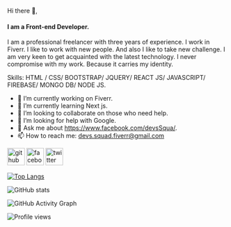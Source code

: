 Hi there 👋,
#### I am a Front-end Developer.
I am a professional freelancer with three years of experience. I work in Fiverr. I like to work with new people. And also I like to take new challenge. I am very keen to get acquainted with the latest technology. I never compromise with my work. Because it carries my identity.

Skills:  HTML / CSS/ BOOTSTRAP/ JQUERY/ REACT JS/ JAVASCRIPT/ FIREBASE/ MONGO DB/ NODE JS.

- 🔭 I’m currently working on Fiverr. 
- 🌱 I’m currently learning Next js. 
- 👯 I’m looking to collaborate on those who need help. 
- 🤔 I’m looking for help with Google. 
- 💬 Ask me about https://www.facebook.com/devsSqua/. 
- 📫 How to reach me: devs.squad.fiverr@gmail.com 


[<img src='https://cdn.jsdelivr.net/npm/simple-icons@3.0.1/icons/github.svg' alt='github' height='40'>](https://github.com/Devs-Squad1)  [<img src='https://cdn.jsdelivr.net/npm/simple-icons@3.0.1/icons/facebook.svg' alt='facebook' height='40'>](https://www.facebook.com/https://www.facebook.com/devsSqua/)  [<img src='https://cdn.jsdelivr.net/npm/simple-icons@3.0.1/icons/twitter.svg' alt='twitter' height='40'>](https://twitter.com/https://twitter.com/devs_squad)  

[![Top Langs](https://github-readme-stats.vercel.app/api/top-langs/?username=Devs-Squad1)](https://github.com/anuraghazra/github-readme-stats)

![GitHub stats](https://github-readme-stats.vercel.app/api?username=Devs-Squad1&show_icons=true&count_private=true)  

![GitHub Activity Graph](https://activity-graph.herokuapp.com/graph?username=Devs-Squad1)  

![Profile views](https://gpvc.arturio.dev/Devs-Squad1)  
